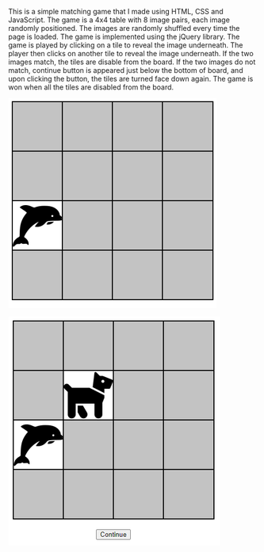 This is a simple matching game that I made using HTML, CSS and JavaScript. The game is a 4x4 table with 8 image pairs, each image randomly positioned. The images are randomly shuffled every time the page is loaded. The game is implemented using the jQuery library. The game is played by clicking on a tile to reveal the image underneath. The player then clicks on another tile to reveal the image underneath. If the two images match, the tiles are disable from the board. If the two images do not match, continue button is appeared just below the bottom of board, and upon clicking the button, the tiles are turned face down again. The game is won when all the tiles are disabled from the board.

![img_2.png](img_2.png)

![img_3.png](img_3.png)
